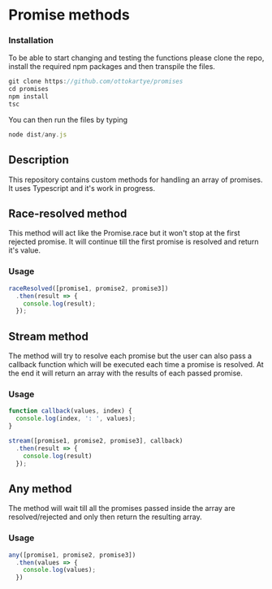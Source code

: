 # Promise methods

### Installation

To be able to start changing and testing the functions please clone the repo, 
install the required npm packages and then transpile the files.

```javascript
git clone https://github.com/ottokartye/promises
cd promises
npm install
tsc
```

You can then run the files by typing

```javascript
node dist/any.js
```

## Description

This repository contains custom methods for handling an array of promises.
It uses Typescript and it's work in progress.

## Race-resolved method

This method will act like the Promise.race but it won't stop at the first rejected promise.
It will continue till the first promise is resolved and return it's value.

### Usage

```javascript
raceResolved([promise1, promise2, promise3])
  .then(result => {
    console.log(result);
  });
```

## Stream method

The method will try to resolve each promise but the user can also pass a callback function which will be executed each time a promise is resolved.
At the end it will return an array with the results of each passed promise.

### Usage

```javascript
function callback(values, index) {
  console.log(index, ': ', values);
}

stream([promise1, promise2, promise3], callback)
  .then(result => {
    console.log(result)
  });
```

## Any method

The method will wait till all the promises passed inside the array are resolved/rejected and only then return the resulting array.

### Usage

```javascript
any([promise1, promise2, promise3])
  .then(values => {
    console.log(values);
  })
```
